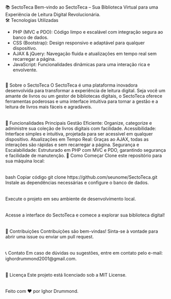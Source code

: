 📚 SectoTeca
Bem-vindo ao SectoTeca – Sua Biblioteca Virtual para uma Experiência de Leitura Digital Revolucionária.
<br>
🛠️ Tecnologias Utilizadas
- PHP (MVC e PDO): Código limpo e escalável com integração segura ao banco de dados.
- CSS (Bootstrap): Design responsivo e adaptável para qualquer dispositivo.
- AJAX & jQuery: Navegação fluida e atualizações em tempo real sem recarregar a página.
- JavaScript: Funcionalidades dinâmicas para uma interação rica e envolvente.
 <br>
🌟 Sobre o SectoTeca
O SectoTeca é uma plataforma inovadora desenvolvida para transformar a experiência de leitura digital. Seja você um amante de livros ou um gestor de bibliotecas digitais, o SectoTeca oferece ferramentas poderosas e uma interface intuitiva para tornar a gestão e a leitura de livros mais fáceis e agradáveis.
 <br> <br> <br>
🎯 Funcionalidades Principais
Gestão Eficiente: Organize, categorize e administre sua coleção de livros digitais com facilidade.
Acessibilidade: Interface simples e intuitiva, projetada para ser acessível em qualquer dispositivo.
Atualizações em Tempo Real: Graças ao AJAX, todas as interações são rápidas e sem recarregar a página.
Segurança e Escalabilidade: Estruturado em PHP com MVC e PDO, garantindo segurança e facilidade de manutenção.
🚀 Como Começar
Clone este repositório para sua máquina local:
 <br> <br> <br>
bash
Copiar código
git clone https://github.com/seunome/SectoTeca.git
Instale as dependências necessárias e configure o banco de dados.
 <br> <br> <br>
Execute o projeto em seu ambiente de desenvolvimento local.
 <br> <br> <br>
Acesse a interface do SectoTeca e comece a explorar sua biblioteca digital!
 <br> <br> <br>
🤝 Contribuições
Contribuições são bem-vindas! Sinta-se à vontade para abrir uma issue ou enviar um pull request.
 <br> <br> <br>
📞 Contato
Em caso de dúvidas ou sugestões, entre em contato pelo e-mail: ighordrummond2001@gmail.com.
 <br> <br> <br>
📜 Licença
Este projeto está licenciado sob a MIT License.
 <br> <br> <br>
Feito com ❤️ por Ighor Drummond.
